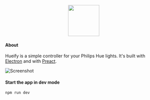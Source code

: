 <p align="center"><img height='100' src="https://kvartborg.net/assets/img/github/hueify-logo.png"></p>


#### About
Hueify is a simple controller for your Philips Hue lights. It's built with
[Electron](https://electron.atom.io/) and with [Preact](https://preactjs.com/).

![Screenshot](https://kvartborg.net/assets/img/github/hueify-screenshot.png)

#### Start the app in dev mode
```sh
npm run dev
```
